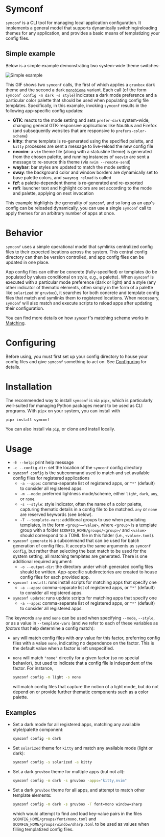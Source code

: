 # Symconf
`symconf` is a CLI tool for managing local application configuration. It implements a
general model that supports dynamically switching/reloading themes for any application,
and provides a basic means of templatizing your config files.

## Simple example
Below is a simple example demonstrating two system-wide theme switches:

![Simple example](docs/_static/example.gif)

This GIF shows two `symconf` calls, the first of which applies a `gruvbox` dark theme and
the second a dark [`monobiome`][1] variant. Each call (of the form `symconf config -m dark -s
style`) indicates a dark mode preference and a particular color palette that should be
used when populating config file templates. Specifically, in this example, invoking
`symconf` results in the following app-specific config updates:

- **GTK**: reacts to the mode setting and sets `prefer-dark` system-wide, changing general
  GTK-responsive applications like Nautilus and Firefox (and subsequently websites that
  are responsive to `prefers-color-scheme`)
- **kitty**: theme template is re-generated using the specified palette, and `kitty`
  processes are sent a message to live-reload the new config file
- **neovim**: a `vim` theme file (along with a statusline theme) is generated from the
  chosen palette, and running instances of `neovim` are sent a message to re-source this
  theme (via `nvim --remote-send`)
- **waybar**: bar styles are updated to match the mode setting
- **sway**: the background color and window borders are dynamically set to base palette
  colors, and `swaymsg reload` is called
- **fzf**: a palette-dependent theme is re-generated and re-exported
- **rofi**: launcher text and highlight colors are set according to the mode and palette,
  applying on next invocation

This example highlights the generality of `symconf`, and so long as an app's config can be
reloaded dynamically, you can use a single `symconf` call to apply themes for an arbitrary
number of apps at once.

# Behavior
`symconf` uses a simple operational model that symlinks centralized config files to their
expected locations across the system. This central config directory can then be version
controlled, and app config files can be updated in one place.

App config files can either be concrete (fully-specified) or templates (to be populated by
values conditional on style, e.g., a palette). When `symconf` is executed with a
particular mode preference (dark or light) and a style (any other indicator of thematic
elements, often simply in the form of a palette like `solarized` or `gruvbox`), it
searches for both concrete and template config files that match and symlinks them to
registered locations. When necessary, `symconf` will also match and execute scripts to
reload apps after updating their configuration.

You can find more details on how `symconf`'s matching scheme works in
[Matching](docs/reference/matching.md).

# Configuring
Before using, you must first set up your config directory to house your config files and
give `symconf` something to act on. See [Configuring](docs/reference/configuring.md) for
details.

# Installation
The recommended way to install `symconf` is via `pipx`, which is particularly well-suited
for managing Python packages meant to be used as CLI programs. With `pipx` on your system,
you can install with

```sh
pipx install symconf
```

You can also install via `pip`, or clone and install locally.

# Usage
- `-h --help`: print help message
- `-c --config-dir`: set the location of the `symconf` config directory
- `symconf config` is the subcommand used to match and set available config files for
  registered applications
  * `-a --apps`: comma-separate list of registered apps, or `"*"` (default) to consider
    all registered apps.
  * `-m --mode`: preferred lightness mode/scheme, either `light`, `dark`, `any`, or
    `none`.
  * `-s --style`: style indicator, often the name of a color palette, capturing thematic
    details in a config file to be matched. `any` or `none` are reserved keywords (see
    below).
  * `-T --template-vars`: additional groups to use when populating templates, in the form
    `<group>=<value>`, where `<group>` is a template group with a folder
    `$CONFIG_HOME/groups/<group>/` and `<value>` should correspond to a TOML file in this
    folder (i.e., `<value>.toml`).
- `symconf generate` is a subcommand that can be used for batch generation of config
  files. It accepts the same arguments as `symconf config`, but rather than selecting the
  best match to be used for the system setting, all matching templates are generated.
  There is one additional required argument:
  * `-o --output-dir`: the directory under which generated config files should be written.
    App-specific subdirectories are created to house config files for each provided app.
- `symconf install`: runs install scripts for matching apps that specify one
  * `-a --apps`: comma-separate list of registered apps, or `"*"` (default) to consider
    all registered apps.
- `symconf update`: runs update scripts for matching apps that specify one
  * `-a --apps`: comma-separate list of registered apps, or `"*"` (default) to consider
    all registered apps.

The keywords `any` and `none` can be used when specifying `--mode`, `--style`, or as a
value in `--template-vars` (and we refer to each of these variables as _factors_ that help
determine a config match):

- `any` will match config files with _any_ value for this factor, preferring config files
  with a value `none`, indicating no dependence on the factor. This is the default value
  when a factor is left unspecified.
- `none` will match `"none"` directly for a given factor (so no special behavior), but
  used to indicate that a config file is independent of the factor. For instance,

  ```sh
  symconf config -m light -s none
  ```

  will match config files that capture the notion of a light mode, but do not depend on or
  provide further thematic components such as a color palette.

## Examples
- Set a dark mode for all registered apps, matching any available style/palette component:

  ```sh
  symconf config -m dark
  ```
- Set `solarized` theme for `kitty` and match any available mode (light or dark):

  ```sh
  symconf config -s solarized -a kitty
  ```
- Set a dark `gruvbox` theme for multiple apps (but not all):

  ```sh
  symconf config -m dark -s gruvbox -apps="kitty,nvim"
  ```
- Set a dark `gruvbox` theme for all apps, and attempt to match other template elements:

  ```sh
  symconf config -m dark -s gruvbox -T font=mono window=sharp
  ```

  which would attempt to find and load key-value pairs in the files
  `$CONFIG_HOME/groups/font/mono.toml` and `$CONFIG_HOME/groups/window/sharp.toml` to be
  used as values when filling templatized config files.



[1]: https://github.com/ologio/monobiome
